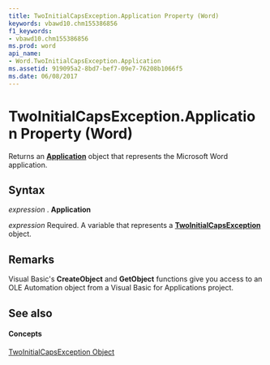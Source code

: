 ```yaml
---
title: TwoInitialCapsException.Application Property (Word)
keywords: vbawd10.chm155386856
f1_keywords:
- vbawd10.chm155386856
ms.prod: word
api_name:
- Word.TwoInitialCapsException.Application
ms.assetid: 919095a2-8bd7-bef7-09e7-76208b1066f5
ms.date: 06/08/2017
---
```



# TwoInitialCapsException.Application Property (Word)

Returns an  **[Application](Word.Application.md)** object that represents the Microsoft Word application.


## Syntax

 _expression_ . **Application**

 _expression_ Required. A variable that represents a **[TwoInitialCapsException](Word.TwoInitialCapsException.md)** object.


## Remarks

Visual Basic's  **CreateObject** and **GetObject** functions give you access to an OLE Automation object from a Visual Basic for Applications project.


## See also


#### Concepts


[TwoInitialCapsException Object](Word.TwoInitialCapsException.md)

